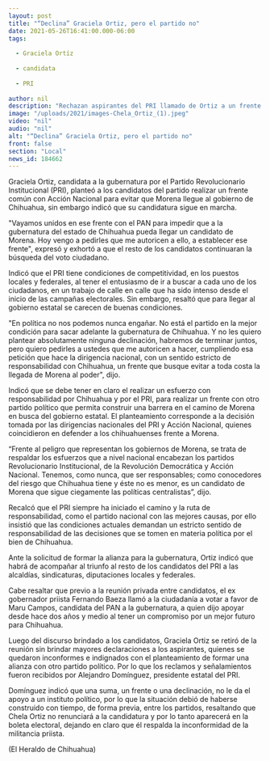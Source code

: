 ```yaml
---
layout: post
title: "“Declina” Graciela Ortiz, pero el partido no"
date: 2021-05-26T16:41:00.000-06:00
tags:
  
  - Graciela Ortíz
  
  - candidata
  
  - PRI
  
author: nil
description: "Rechazan aspirantes del PRI llamado de Ortiz a un frente común con Maru Campos por la gubernatura"
image: "/uploads/2021/images-Chela_Ortiz_(1).jpeg"
video: "nil"
audio: "nil"
alt: "“Declina” Graciela Ortiz, pero el partido no"
front: false
section: "Local"
news_id: 184662
---
```


Graciela Ortiz, candidata a la gubernatura por el Partido Revolucionario Institucional (PRI), planteó a los candidatos del partido realizar un frente común con Acción Nacional para evitar que Morena llegue al gobierno de Chihuahua, sin embargo indicó que su candidatura sigue en marcha.

"Vayamos unidos en ese frente con el PAN para impedir que a la gubernatura del estado de Chihuahua pueda llegar un candidato de Morena. Hoy vengo a pedirles que me autoricen a ello, a establecer ese frente", expresó y exhortó a que el resto de los candidatos continuaran la búsqueda del voto ciudadano.

Indicó que el PRI tiene condiciones de competitividad, en los puestos locales y federales, al tener el entusiasmo de ir a buscar a cada uno de los ciudadanos, en un trabajo de calle en calle que ha sido intenso desde el inicio de las campañas electorales. Sin embargo, resaltó que para llegar al gobierno estatal se carecen de buenas condiciones.

"En política no nos podemos nunca engañar. No está el partido en la mejor condición para sacar adelante la gubernatura de Chihuahua. Y no les quiero plantear absolutamente ninguna declinación, habremos de terminar juntos, pero quiero pedirles a ustedes que me autoricen a hacer, cumpliendo esa petición que hace la dirigencia nacional, con un sentido estricto de responsabilidad con Chihuahua, un frente que busque evitar a toda costa la llegada de Morena al poder", dijo.

Indicó que se debe tener en claro el realizar un esfuerzo con responsabilidad por Chihuahua y por el PRI, para realizar un frente con otro partido político que permita construir una barrera en el camino de Morena en busca del gobierno estatal. El planteamiento corresponde a la decisión tomada por las dirigencias nacionales del PRI y Acción Nacional, quienes coincidieron en defender a los chihuahuenses frente a Morena.

“Frente al peligro que representan los gobiernos de Morena, se trata de respaldar los esfuerzos que a nivel nacional encabezan los partidos Revolucionario Institucional, de la Revolución Democrática y Acción Nacional. Tenemos, como nunca, que ser responsables; como conocedores del riesgo que Chihuahua tiene y éste no es menor, es un candidato de Morena que sigue ciegamente las políticas centralistas”, dijo.

Recalcó que el PRI siempre ha iniciado el camino y la ruta de responsabilidad, como el partido nacional con las mejores causas, por ello insistió que las condiciones actuales demandan un estricto sentido de responsabilidad de las decisiones que se tomen en materia política por el bien de Chihuahua.

Ante la solicitud de formar la alianza para la gubernatura, Ortiz indicó que habrá de acompañar al triunfo al resto de los candidatos del PRI a las alcaldías, sindicaturas, diputaciones locales y federales.

Cabe resaltar que previo a la reunión privada entre candidatos, el ex gobernador priista Fernando Baeza llamó a la ciudadanía a votar a favor de Maru Campos, candidata del PAN a la gubernatura, a quien dijo apoyar desde hace dos años y medio al tener un compromiso por un mejor futuro para Chihuahua.

Luego del discurso brindado a los candidatos, Graciela Ortiz se retiró de la reunión sin brindar mayores declaraciones a los aspirantes, quienes se quedaron inconformes e indignados con el planteamiento de formar una alianza con otro partido político. Por lo que los reclamos y señalamientos fueron recibidos por Alejandro Domínguez, presidente estatal del PRI.

Domínguez indicó que una suma, un frente o una declinación, no le da el apoyo a un instituto político, por lo que la situación debió de haberse construido con tiempo, de forma previa, entre los partidos, resaltando que Chela Ortiz no renunciará a la candidatura y por lo tanto aparecerá en la boleta electoral, dejando en claro que él respalda la inconformidad de la militancia priista.

(El Heraldo de Chihuahua)